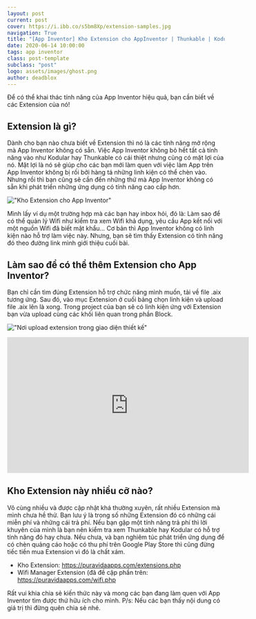 ```yaml
---
layout: post
current: post
cover: https://i.ibb.co/s5bm8Xp/extension-samples.jpg
navigation: True
title: "[App Inventor] Kho Extension cho AppInventor | Thunkable | Kodular"
date: 2020-06-14 10:00:00
tags: app inventor
class: post-template
subclass: "post"
logo: assets/images/ghost.png
author: deadblox
---
```


Để có thể khai thác tính năng của App Inventor hiệu quả, bạn cần biết về các Extension của nó!

## Extension là gì?

Dành cho bạn nào chưa biết về Extension thì nó là các tính năng mở rộng mà App Inventor không có sẵn. Việc App Inventor không bỏ hết tất cả tính năng vào như Kodular hay Thunkable có cái thiệt nhưng cũng có mặt lợi của nó. Mặt lợi là nó sẽ giúp cho các bạn mới làm quen với việc làm App trên App Inventor không bị rối bởi hàng tá những linh kiện có thể chèn vào. Nhưng rồi thì bạn cũng sẽ cần đến những thứ mà App Inventor không có sẵn khi phát triển những ứng dụng có tính năng cao cấp hơn.

!["Kho Extension cho App Inventor"](https://i.ibb.co/s5bm8Xp/extension-samples.jpg)

Mình lấy ví dụ một trường hợp mà các bạn hay inbox hỏi, đó là: Làm sao để có thể quản lý Wifi như kiểm tra xem Wifi khả dụng, yêu cầu App kết nối với một nguồn Wifi đã biết mật khẩu… Cơ bản thì App Inventor không có linh kiện nào hỗ trợ làm việc này. Nhưng, bạn sẽ tìm thấy Extension có tính năng đó theo đường link mình giới thiệu cuối bài.

## Làm sao để có thể thêm Extension cho App Inventor?

Bạn chỉ cần tìm đúng Extension hỗ trợ chức năng mình muốn, tải về file .aix tương ứng. Sau đó, vào mục Extension ở cuối bảng chọn linh kiện và upload file .aix lên là xong. Trong project của bạn sẽ có linh kiện ứng với Extension bạn vừa upload cùng các khối liên quan trong phần Block.

!["Nơi upload extension trong giao diện thiết kế"](https://i.ibb.co/QNywPmK/where-to-upload-extension.jpg)

<iframe width="560" height="315" src="https://www.youtube.com/embed/s7XOJF5d5wo" frameborder="0" allow="accelerometer; autoplay; encrypted-media; gyroscope; picture-in-picture" allowfullscreen></iframe>

## Kho Extension này nhiều cỡ nào?

Vô cùng nhiều và được cập nhật khá thường xuyên, rất nhiều Extension mà mình chưa hề thử. Bạn lưu ý là trong số những Extension đó có những cái miễn phí và những cái trả phí. Nếu bạn gặp một tính năng trả phí thì lời khuyên của mình là bạn nên kiểm tra xem Thunkable hay Kodular có hỗ trợ tính năng đó hay chưa. Nếu chưa, và bạn nghiêm túc phát triển ứng dụng để có chèn quảng cáo hoặc có thu phí trên Google Play Store thì cũng đừng tiếc tiền mua Extension vì đó là chất xám.

- Kho Extension: https://puravidaapps.com/extensions.php
- Wifi Manager Extension (đã đề cập phần trên: https://puravidaapps.com/wifi.php

Rất vui khia chia sẻ kiến thức này và mong các bạn đang làm quen với App Inventor tìm được thứ hữu ích cho mình.
P/s: Nếu các bạn thấy nội dung có giá trị thì đừng quên chia sẻ nhé.
